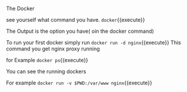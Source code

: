 The Docker

see yourself what command you have.
`docker`{{execute}}

The Output is the option you have( oin the docker command)

To run your first docker simply run
`docker run -d nginx`{{execute}}
This command you get nginx proxy  running

for Example `docker ps`{{execute}}

You can see the running dockers

For example `docker run -v $PWD:/var/www nginx`{{execute}}
